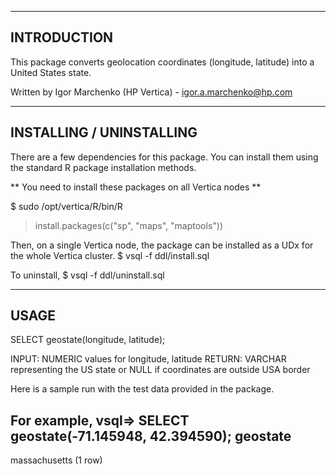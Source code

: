 -------------------------------
INTRODUCTION
-------------------------------

This package converts geolocation coordinates (longitude, latitude) into a United States state.

Written by Igor Marchenko (HP Vertica) - igor.a.marchenko@hp.com

-------------------------------
INSTALLING / UNINSTALLING
-------------------------------

There are a few dependencies for this package. You can install them using the standard R package installation methods.

** You need to install these packages on all Vertica nodes **

$ sudo /opt/vertica/R/bin/R
> install.packages(c("sp", "maps", "maptools"))

Then, on a single Vertica node, the package can be installed as a UDx for the whole Vertica cluster.
$ vsql -f ddl/install.sql

To uninstall,
$ vsql -f ddl/uninstall.sql

-------------------------------
USAGE
-------------------------------

SELECT geostate(longitude, latitude);

INPUT: NUMERIC values for longitude, latitude
RETURN: VARCHAR representing the US state or NULL if coordinates are outside USA border

Here is a sample run with the test data provided in the package.

For example,
vsql=> SELECT geostate(-71.145948, 42.394590);
   geostate    
---------------
 massachusetts
(1 row)
 
